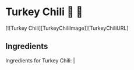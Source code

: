 # Turkey Chili :turkey: :turkey:

[![Turkey Chili][TurkeyChiliImage]][TurkeyChiliURL]


## Ingredients

Ingredients for Turkey Chili:
|